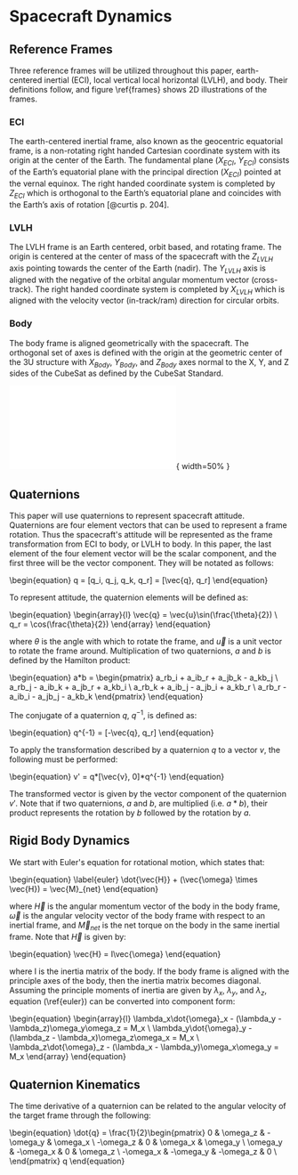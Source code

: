 # Spacecraft Dynamics

## Reference Frames

Three reference frames will be utilized throughout this paper, earth-centered inertial (ECI), local vertical local horizontal (LVLH), and body. Their definitions follow, and figure \ref{frames} shows 2D illustrations of the frames.

### ECI

The earth-centered inertial frame, also known as the geocentric equatorial frame, is a non-rotating right handed Cartesian coordinate system with its origin at the center of the Earth. The fundamental plane ($X_{ECI},\ Y_{ECI}$) consists of the Earth’s equatorial plane with the principal direction ($X_{ECI}$) pointed at the vernal equinox.  The right handed coordinate system is completed by $Z_{ECI}$ which is orthogonal to the Earth’s equatorial plane and coincides with the Earth’s axis of rotation [@curtis p. 204].

### LVLH

The LVLH frame is an Earth centered, orbit based, and rotating frame. The origin is centered at the center of mass of the spacecraft with the $Z_{LVLH}$ axis pointing towards the center of the Earth (nadir). The $Y_{LVLH}$ axis is aligned with the negative of the orbital angular momentum vector (cross-track). The right handed coordinate system is completed by $X_{LVLH}$ which is aligned with the velocity vector (in-track/ram) direction for circular orbits.

### Body

The body frame is aligned geometrically with the spacecraft. The orthogonal set of axes is defined with the origin at the geometric center of the 3U structure with $X_{Body}$, $Y_{Body}$, and $Z_{Body}$ axes normal to the X, Y, and Z sides of the CubeSat as defined by the CubeSat Standard.

![2D depictions of all three reference frames.\label{frames}](paper/img/frames.pdf){ width=50% }

## Quaternions

This paper will use quaternions to represent spacecraft attitude. Quaternions are four element vectors that can be used to represent a frame rotation. Thus the spacecraft's attitude will be represented as the frame transformation from ECI to body, or LVLH to body. In this paper, the last element of the four element vector will be the scalar component, and the first three will be the vector component. They will be notated as follows:

\begin{equation}
q = [q_i, q_j, q_k, q_r] = [\vec{q}, q_r]
\end{equation}

To represent attitude, the quaternion elements will be defined as: 

\begin{equation}
\begin{array}{l}
\vec{q} = \vec{u}\sin(\frac{\theta}{2}) \\
q_r = \cos(\frac{\theta}{2})
\end{array}
\end{equation}

where $\theta$ is the angle with which to rotate the frame, and $\vec{u}$ is a unit vector to rotate the frame around. Multiplication of two quaternions, $a$ and $b$ is defined by the Hamilton product:

\begin{equation}
   a*b = \begin{pmatrix}
      a_rb_i + a_ib_r + a_jb_k - a_kb_j \\
      a_rb_j - a_ib_k + a_jb_r + a_kb_i \\
      a_rb_k + a_ib_j - a_jb_i + a_kb_r \\
      a_rb_r - a_ib_i - a_jb_j - a_kb_k
   \end{pmatrix}
\end{equation}

The conjugate of a quaternion $q$, $q^{-1}$, is defined as:

\begin{equation}
q^{-1} = [-\vec{q}, q_r]
\end{equation}

To apply the transformation described by a quaternion $q$ to a vector $v$, the following must be performed:

\begin{equation}
v' = q*[\vec{v}, 0]*q^{-1}
\end{equation}

The transformed vector is given by the vector component of the quaternion $v'$. Note that if two quaternions, $a$ and $b$, are multiplied (i.e. $a * b$), their product represents the rotation by $b$ followed by the rotation by $a$.

## Rigid Body Dynamics

We start with Euler's equation for rotational motion, which states that:

\begin{equation} \label{euler}
\dot{\vec{H}} + (\vec{\omega} \times \vec{H}) = \vec{M}_{net}
\end{equation}

where $\vec{H}$ is the angular momentum vector of the body in the body frame, $\vec{\omega}$ is the angular velocity vector of the body frame with respect to an inertial frame, and $\vec{M}_{net}$ is the net torque on the body in the same inertial frame. Note that $\vec{H}$ is given by:

\begin{equation}
\vec{H} = I\vec{\omega}
\end{equation}

where I is the inertia matrix of the body. If the body frame is aligned with the principle axes of the body, then the inertia matrix becomes diagonal. Assuming the principle moments of inertia are given by $\lambda_x$, $\lambda_y$, and $\lambda_z$, equation (\ref{euler}) can be converted into component form:

\begin{equation}
\begin{array}{l}
\lambda_x\dot{\omega}_x - (\lambda_y - \lambda_z)\omega_y\omega_z = M_x \\
\lambda_y\dot{\omega}_y - (\lambda_z - \lambda_x)\omega_z\omega_x = M_x \\
\lambda_z\dot{\omega}_z - (\lambda_x - \lambda_y)\omega_x\omega_y = M_x
\end{array}
\end{equation}

## Quaternion Kinematics

The time derivative of a quaternion can be related to the angular velocity of the target frame through the following:

\begin{equation}
   \dot{q} = \frac{1}{2}\begin{pmatrix}
      0 & \omega_z & -\omega_y & \omega_x \\
      -\omega_z & 0 & \omega_x & \omega_y \\
      \omega_y & -\omega_x & 0 & \omega_z \\
      -\omega_x & -\omega_y & -\omega_z & 0 \\
   \end{pmatrix} q
\end{equation}